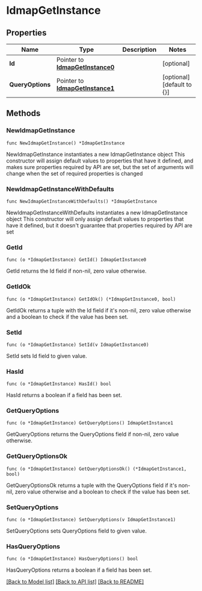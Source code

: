 # IdmapGetInstance

## Properties

Name | Type | Description | Notes
------------ | ------------- | ------------- | -------------
**Id** | Pointer to [**IdmapGetInstance0**](IdmapGetInstance0.md) |  | [optional] 
**QueryOptions** | Pointer to [**IdmapGetInstance1**](IdmapGetInstance1.md) |  | [optional] [default to {}]

## Methods

### NewIdmapGetInstance

`func NewIdmapGetInstance() *IdmapGetInstance`

NewIdmapGetInstance instantiates a new IdmapGetInstance object
This constructor will assign default values to properties that have it defined,
and makes sure properties required by API are set, but the set of arguments
will change when the set of required properties is changed

### NewIdmapGetInstanceWithDefaults

`func NewIdmapGetInstanceWithDefaults() *IdmapGetInstance`

NewIdmapGetInstanceWithDefaults instantiates a new IdmapGetInstance object
This constructor will only assign default values to properties that have it defined,
but it doesn't guarantee that properties required by API are set

### GetId

`func (o *IdmapGetInstance) GetId() IdmapGetInstance0`

GetId returns the Id field if non-nil, zero value otherwise.

### GetIdOk

`func (o *IdmapGetInstance) GetIdOk() (*IdmapGetInstance0, bool)`

GetIdOk returns a tuple with the Id field if it's non-nil, zero value otherwise
and a boolean to check if the value has been set.

### SetId

`func (o *IdmapGetInstance) SetId(v IdmapGetInstance0)`

SetId sets Id field to given value.

### HasId

`func (o *IdmapGetInstance) HasId() bool`

HasId returns a boolean if a field has been set.

### GetQueryOptions

`func (o *IdmapGetInstance) GetQueryOptions() IdmapGetInstance1`

GetQueryOptions returns the QueryOptions field if non-nil, zero value otherwise.

### GetQueryOptionsOk

`func (o *IdmapGetInstance) GetQueryOptionsOk() (*IdmapGetInstance1, bool)`

GetQueryOptionsOk returns a tuple with the QueryOptions field if it's non-nil, zero value otherwise
and a boolean to check if the value has been set.

### SetQueryOptions

`func (o *IdmapGetInstance) SetQueryOptions(v IdmapGetInstance1)`

SetQueryOptions sets QueryOptions field to given value.

### HasQueryOptions

`func (o *IdmapGetInstance) HasQueryOptions() bool`

HasQueryOptions returns a boolean if a field has been set.


[[Back to Model list]](../README.md#documentation-for-models) [[Back to API list]](../README.md#documentation-for-api-endpoints) [[Back to README]](../README.md)



